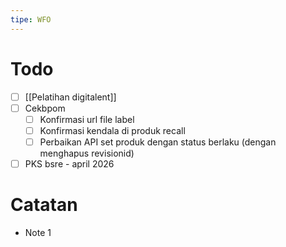 ```yaml
---
tipe: WFO
---
```

# Todo
- [ ] [[Pelatihan digitalent]] 
- [ ] Cekbpom
	- [ ] Konfirmasi url file label
	- [ ] Konfirmasi kendala di produk recall
	- [ ] Perbaikan API set produk dengan status berlaku (dengan menghapus revisionid)
- [ ] PKS bsre - april 2026
# Catatan
- Note 1

